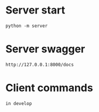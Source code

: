# Server start

```commandline
python -m server
```

# Server swagger

    http://127.0.0.1:8000/docs

# Client commands

    in develop